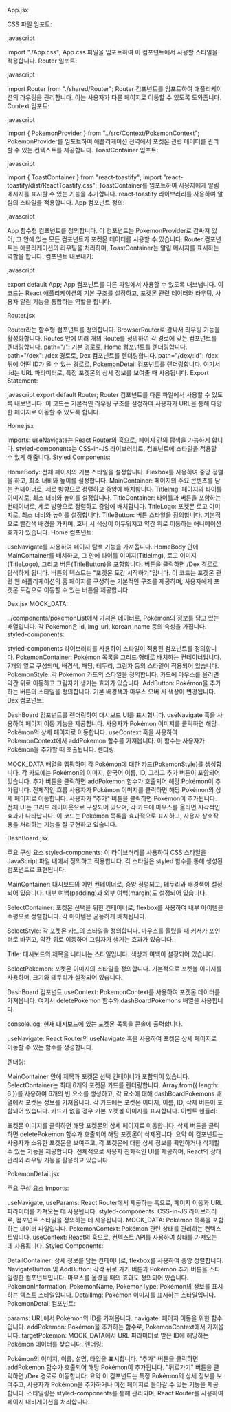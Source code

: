 App.jsx

CSS 파일 임포트:

javascript


import "./App.css";
App.css 파일을 임포트하여 이 컴포넌트에서 사용할 스타일을 적용합니다.
Router 임포트:

javascript


import Router from "./shared/Router";
Router 컴포넌트를 임포트하여 애플리케이션의 라우팅을 관리합니다. 이는 사용자가 다른 페이지로 이동할 수 있도록 도와줍니다.
Context 임포트:

javascript


import { PokemonProvider } from "../src/Context/PokemonContext";
PokemonProvider를 임포트하여 애플리케이션 전역에서 포켓몬 관련 데이터를 관리할 수 있는 컨텍스트를 제공합니다.
ToastContainer 임포트:

javascript


import { ToastContainer } from "react-toastify";
import "react-toastify/dist/ReactToastify.css";
ToastContainer를 임포트하여 사용자에게 알림 메시지를 표시할 수 있는 기능을 추가합니다. react-toastify 라이브러리를 사용하여 알림의 스타일을 적용합니다.
App 컴포넌트 정의:

javascript

App 함수형 컴포넌트를 정의합니다. 이 컴포넌트는 PokemonProvider로 감싸져 있어, 그 안에 있는 모든 컴포넌트가 포켓몬 데이터를 사용할 수 있습니다.
Router 컴포넌트는 애플리케이션의 라우팅을 처리하며, ToastContainer는 알림 메시지를 표시하는 역할을 합니다.
컴포넌트 내보내기:

javascript


export default App;
App 컴포넌트를 다른 파일에서 사용할 수 있도록 내보냅니다.
이 코드는 React 애플리케이션의 기본 구조를 설정하고, 포켓몬 관련 데이터와 라우팅, 사용자 알림 기능을 통합하는 역할을 합니다.




Router.jsx


Router라는 함수형 컴포넌트를 정의합니다.
BrowserRouter로 감싸서 라우팅 기능을 활성화합니다.
Routes 안에 여러 개의 Route를 정의하여 각 경로에 맞는 컴포넌트를 렌더링합니다.
path="/": 기본 경로로, Home 컴포넌트를 렌더링합니다.
path="/dex": /dex 경로로, Dex 컴포넌트를 렌더링합니다.
path="/dex/:id": /dex 뒤에 어떤 ID가 올 수 있는 경로로, PokemonDetail 컴포넌트를 렌더링합니다. 여기서 :id는 URL 파라미터로, 특정 포켓몬의 상세 정보를 보여줄 때 사용됩니다.
Export Statement:

javascript
export default Router;
Router 컴포넌트를 다른 파일에서 사용할 수 있도록 내보냅니다.
이 코드는 기본적인 라우팅 구조를 설정하여 사용자가 URL을 통해 다양한 페이지로 이동할 수 있도록 합니다.


Home.jsx

Imports:
useNavigate는 React Router의 훅으로, 페이지 간의 탐색을 가능하게 합니다.
styled-components는 CSS-in-JS 라이브러리로, 컴포넌트에 스타일을 적용할 수 있게 해줍니다.
Styled Components:

HomeBody: 전체 페이지의 기본 스타일을 설정합니다. Flexbox를 사용하여 중앙 정렬을 하고, 최소 너비와 높이를 설정합니다.
MainContainer: 페이지의 주요 콘텐츠를 담는 컨테이너로, 세로 방향으로 정렬하고 중앙에 배치합니다.
TitleImg: 페이지의 타이틀 이미지로, 최소 너비와 높이를 설정합니다.
TitleContainer: 타이틀과 버튼을 포함하는 컨테이너로, 세로 방향으로 정렬하고 중앙에 배치합니다.
TitleLogo: 포켓몬 로고 이미지로, 최소 너비와 높이를 설정합니다.
TitleButton: 버튼 스타일을 정의합니다. 기본적으로 빨간색 배경을 가지며, 호버 시 색상이 어두워지고 약간 위로 이동하는 애니메이션 효과가 있습니다.
Home 컴포넌트:

useNavigate를 사용하여 페이지 탐색 기능을 가져옵니다.
HomeBody 안에 MainContainer를 배치하고, 그 안에 타이틀 이미지(TitleImg), 로고 이미지(TitleLogo), 그리고 버튼(TitleButton)을 포함합니다.
버튼을 클릭하면 /Dex 경로로 탐색하게 됩니다. 버튼의 텍스트는 "포켓몬 도감 시작하기"입니다.
이 코드는 포켓몬 관련 웹 애플리케이션의 홈 페이지를 구성하는 기본적인 구조를 제공하며, 사용자에게 포켓몬 도감으로 이동할 수 있는 버튼을 제공합니다.


Dex.jsx
MOCK_DATA:

../components/pokemonList에서 가져온 데이터로, Pokémon의 정보를 담고 있는 배열입니다. 각 Pokémon은 id, img_url, korean_name 등의 속성을 가집니다.
styled-components:

styled-components 라이브러리를 사용하여 스타일이 적용된 컴포넌트를 정의합니다.
PokemonContainer: Pokémon 목록을 그리드 형태로 배치하는 컨테이너입니다. 7개의 열로 구성되며, 배경색, 패딩, 테두리, 그림자 등의 스타일이 적용되어 있습니다.
PokemonStyle: 각 Pokémon 카드의 스타일을 정의합니다. 카드에 마우스를 올리면 약간 위로 이동하고 그림자가 생기는 효과가 있습니다.
AddButton: Pokémon을 추가하는 버튼의 스타일을 정의합니다. 기본 배경색과 마우스 오버 시 색상이 변경됩니다.
Dex 컴포넌트:

DashBoard 컴포넌트를 렌더링하여 대시보드 UI를 표시합니다.
useNavigate 훅을 사용하여 페이지 이동 기능을 제공합니다. 사용자가 Pokémon 이미지를 클릭하면 해당 Pokémon의 상세 페이지로 이동합니다.
useContext 훅을 사용하여 PokemonContext에서 addPokemon 함수를 가져옵니다. 이 함수는 사용자가 Pokémon을 추가할 때 호출됩니다.
렌더링:

MOCK_DATA 배열을 맵핑하여 각 Pokémon에 대한 카드(PokemonStyle)를 생성합니다. 각 카드에는 Pokémon의 이미지, 한국어 이름, ID, 그리고 추가 버튼이 포함되어 있습니다.
추가 버튼을 클릭하면 addPokemon 함수가 호출되어 해당 Pokémon이 추가됩니다.
전체적인 흐름
사용자가 Pokémon 이미지를 클릭하면 해당 Pokémon의 상세 페이지로 이동합니다.
사용자가 "추가" 버튼을 클릭하면 Pokémon이 추가됩니다.
전체 UI는 그리드 레이아웃으로 구성되어 있으며, 각 카드에 마우스를 올리면 시각적인 효과가 나타납니다.
이 코드는 Pokémon 목록을 효과적으로 표시하고, 사용자 상호작용을 처리하는 기능을 잘 구현하고 있습니다.

DashBoard.jsx

주요 구성 요소
styled-components: 이 라이브러리를 사용하여 CSS 스타일을 JavaScript 파일 내에서 정의하고 적용합니다. 각 스타일은 styled 함수를 통해 생성된 컴포넌트로 표현됩니다.

MainContainer: 대시보드의 메인 컨테이너로, 중앙 정렬되고, 테두리와 배경색이 설정되어 있습니다. 내부 여백(padding)과 외부 여백(margin)도 설정되어 있습니다.

SelectContainer: 포켓몬 선택을 위한 컨테이너로, flexbox를 사용하여 내부 아이템을 수평으로 정렬합니다. 각 아이템은 균등하게 배치됩니다.

SelectStyle: 각 포켓몬 카드의 스타일을 정의합니다. 마우스를 올렸을 때 커서가 포인터로 바뀌고, 약간 위로 이동하며 그림자가 생기는 효과가 있습니다.

Title: 대시보드의 제목을 나타내는 스타일입니다. 색상과 여백이 설정되어 있습니다.

SelectPokemon: 포켓몬 이미지의 스타일을 정의합니다. 기본적으로 포켓볼 이미지를 사용하며, 크기와 테두리가 설정되어 있습니다.

DashBoard 컴포넌트
useContext: PokemonContext를 사용하여 포켓몬 데이터를 가져옵니다. 여기서 deletePokemon 함수와 dashBoardPokemons 배열을 사용합니다.

console.log: 현재 대시보드에 있는 포켓몬 목록을 콘솔에 출력합니다.

useNavigate: React Router의 useNavigate 훅을 사용하여 포켓몬 상세 페이지로 이동할 수 있는 함수를 생성합니다.

렌더링:

MainContainer 안에 제목과 포켓몬 선택 컨테이너가 포함되어 있습니다.
SelectContainer는 최대 6개의 포켓몬 카드를 렌더링합니다.
Array.from({ length: 6 })를 사용하여 6개의 빈 요소를 생성하고, 각 요소에 대해 dashBoardPokemons 배열에서 포켓몬 정보를 가져옵니다.
각 카드에는 포켓몬 이미지, 이름, ID, 삭제 버튼이 포함되어 있습니다.
카드가 없을 경우 기본 포켓볼 이미지를 표시합니다.
이벤트 핸들러:

포켓몬 이미지를 클릭하면 해당 포켓몬의 상세 페이지로 이동합니다.
삭제 버튼을 클릭하면 deletePokemon 함수가 호출되어 해당 포켓몬이 삭제됩니다.
요약
이 컴포넌트는 사용자가 소유한 포켓몬을 보여주고, 각 포켓몬에 대한 상세 정보를 확인하거나 삭제할 수 있는 기능을 제공합니다. 전체적으로 사용자 친화적인 UI를 제공하며, React의 상태 관리와 라우팅 기능을 활용하고 있습니다.


PokemonDetail.jsx

주요 구성 요소
Imports:

useNavigate, useParams: React Router에서 제공하는 훅으로, 페이지 이동과 URL 파라미터를 가져오는 데 사용됩니다.
styled-components: CSS-in-JS 라이브러리로, 컴포넌트 스타일을 정의하는 데 사용됩니다.
MOCK_DATA: Pokémon 목록을 포함하는 데이터 파일입니다.
PokemonContext: Pokémon 관련 상태를 관리하는 컨텍스트입니다.
useContext: React의 훅으로, 컨텍스트 API를 사용하여 상태를 가져오는 데 사용됩니다.
Styled Components:

DetailContainer: 상세 정보를 담는 컨테이너로, flexbox를 사용하여 중앙 정렬합니다.
NavigateButton 및 AddButton: 각각 뒤로 가기 버튼과 Pokémon 추가 버튼을 스타일링한 컴포넌트입니다. 마우스를 올렸을 때의 효과도 정의되어 있습니다.
PokemonInformation, PokemonName, PokemonType: Pokémon의 정보를 표시하는 텍스트 스타일입니다.
DetailImg: Pokémon 이미지를 표시하는 스타일입니다.
PokemonDetail 컴포넌트:

params: URL에서 Pokémon의 ID를 가져옵니다.
navigate: 페이지 이동을 위한 함수입니다.
addPokemon: Pokémon을 추가하는 함수로, PokemonContext에서 가져옵니다.
targetPokemon: MOCK_DATA에서 URL 파라미터로 받은 ID에 해당하는 Pokémon 데이터를 찾습니다.
렌더링:

Pokémon의 이미지, 이름, 설명, 타입을 표시합니다.
"추가" 버튼을 클릭하면 addPokemon 함수가 호출되어 해당 Pokémon이 추가됩니다.
"뒤로가기" 버튼을 클릭하면 /Dex 경로로 이동합니다.
요약
이 컴포넌트는 특정 Pokémon의 상세 정보를 보여주고, 사용자가 Pokémon을 추가하거나 이전 페이지로 돌아갈 수 있는 기능을 제공합니다. 스타일링은 styled-components를 통해 관리되며, React Router를 사용하여 페이지 내비게이션을 처리합니다.

